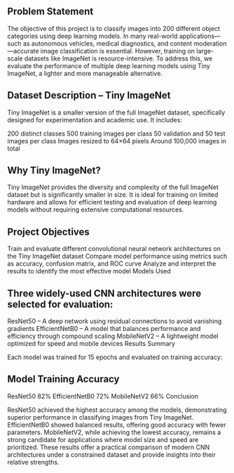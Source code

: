 ## Problem Statement

The objective of this project is to classify images into 200 different object categories using deep learning models. In many real-world applications—such as autonomous vehicles, medical diagnostics, and content moderation—accurate image classification is essential. However, training on large-scale datasets like ImageNet is resource-intensive. To address this, we evaluate the performance of multiple deep learning models using Tiny ImageNet, a lighter and more manageable alternative.

## Dataset Description – Tiny ImageNet

Tiny ImageNet is a smaller version of the full ImageNet dataset, specifically designed for experimentation and academic use. It includes:

200 distinct classes
500 training images per class
50 validation and 50 test images per class
Images resized to 64×64 pixels
Around 100,000 images in total

## Why Tiny ImageNet?
Tiny ImageNet provides the diversity and complexity of the full ImageNet dataset but is significantly smaller in size. It is ideal for training on limited hardware and allows for efficient testing and evaluation of deep learning models without requiring extensive computational resources.

## Project Objectives

Train and evaluate different convolutional neural network architectures on the Tiny ImageNet dataset
Compare model performance using metrics such as accuracy, confusion matrix, and ROC curve
Analyze and interpret the results to identify the most effective model
Models Used

## Three widely-used CNN architectures were selected for evaluation:

ResNet50 – A deep network using residual connections to avoid vanishing gradients
EfficientNetB0 – A model that balances performance and efficiency through compound scaling
MobileNetV2 – A lightweight model optimized for speed and mobile devices
Results Summary

Each model was trained for 15 epochs and evaluated on training accuracy:

## Model	Training Accuracy
ResNet50	82%
EfficientNetB0	72%
MobileNetV2	66%
Conclusion

ResNet50 achieved the highest accuracy among the models, demonstrating superior performance in classifying images from Tiny ImageNet. EfficientNetB0 showed balanced results, offering good accuracy with fewer parameters. MobileNetV2, while achieving the lowest accuracy, remains a strong candidate for applications where model size and speed are prioritized. These results offer a practical comparison of modern CNN architectures under a constrained dataset and provide insights into their relative strengths.

